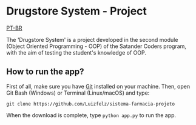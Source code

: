 # Drugstore System - Project

[PT-BR](https://github.com/Luizfelz/sistema-farmacia-projeto)

The 'Drugstore System' is a project developed in the second module (Object Oriented Programming - OOP) of the Satander Coders program, with the aim of testing the student's knowledge of OOP.

## How to run the app?

First of all, make sure you have [Git](https://git-scm.com/downloads) installed on your machine. Then, open Git Bash (Windows) or Terminal (Linux/macOS) and type:

```
git clone https://github.com/Luizfelz/sistema-farmacia-projeto
```

When the download is complete, type `python app.py` to run the app.
